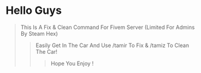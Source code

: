 # Hello Guys
> This Is A Fix & Clean Command For Fivem Server (Limited For Admins By Steam Hex)
>> Easily Get In The Car And Use /tamir To Fix & /tamiz To Clean The Car!
>>> Hope You Enjoy !
